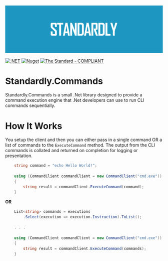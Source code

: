 <p align="center">
  <img src="https://github.com/cjdutoit/Standardly.Commands/blob/main/Resources/Banner.png?raw=true">
</p>

[![.NET](https://github.com/cjdutoit/Standardly.Commands/actions/workflows/build.yml/badge.svg)](https://github.com/cjdutoit/Standardly.Commands/actions/workflows/build.yml)
[![Nuget](https://img.shields.io/nuget/v/Standardly.Commands)](https://www.nuget.org/packages/Standardly.Commands)
[![The Standard - COMPLIANT](https://img.shields.io/badge/The_Standard-COMPLIANT-2ea44f)](https://github.com/hassanhabib/The-Standard)
# Standardly.Commands
Standardly.Commands is a small .Net library designed to provide a command execution engine that .Net developers can use to run CLI commands sequentially.

# How It Works

You setup the client and then you can either pass in a single command OR a list of commands to the `ExecuteCommand` method. The output from the CLI commands is collated and returned on completion for logging or presentation.


```cs
    string command = "echo Hello World!";

    using (CommandClient commandClient = new CommandClient("cmd.exe"))
    {
        string result = commandClient.ExecuteCommand(command);
    }
```
**OR**

```cs
    List<string> commands = executions
        .Select(execution => execution.Instruction).ToList();

    . . .

    using (CommandClient commandClient = new CommandClient("cmd.exe"))
    {
        string result = commandClient.ExecuteCommand(commands);
    }
```
